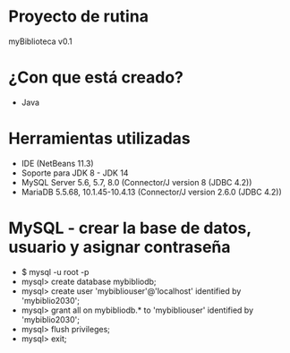 # Proyecto de rutina
myBiblioteca v0.1

# ¿Con que está creado?
- Java

# Herramientas utilizadas
- IDE (NetBeans 11.3)
- Soporte para JDK 8 - JDK 14
- MySQL Server 5.6, 5.7, 8.0 (Connector/J version 8 (JDBC 4.2))
- MariaDB 5.5.68, 10.1.45-10.4.13 (Connector/J version 2.6.0 (JDBC 4.2))

# MySQL - crear la base de datos, usuario y asignar contraseña
- $ mysql -u root -p
- mysql> create database mybibliodb;
- mysql> create user 'mybibliouser'@'localhost' identified by 'mybiblio2030';
- mysql> grant all on mybibliodb.* to 'mybibliouser' identified by 'mybiblio2030';
- mysql> flush privileges;
- mysql> exit;

